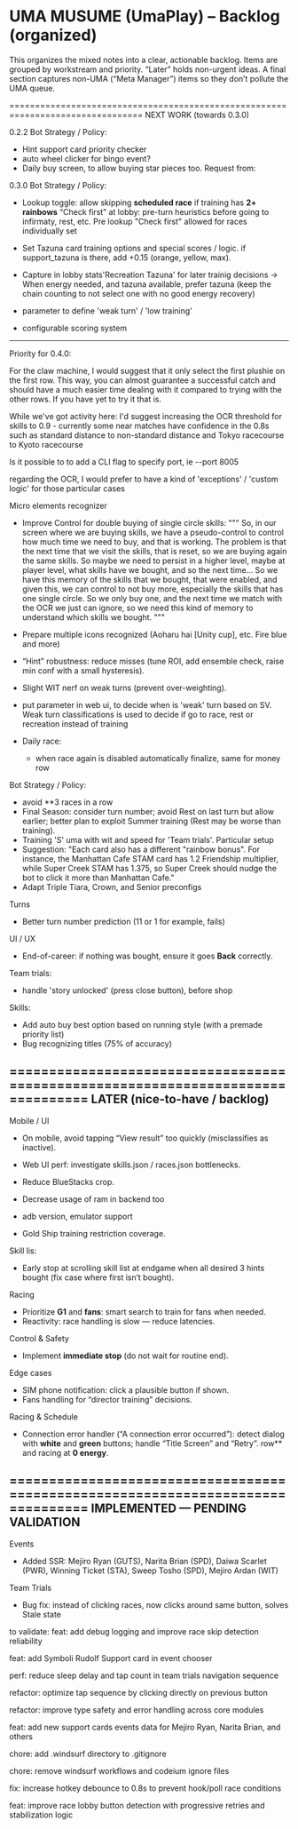 # UMA MUSUME (UmaPlay) – Backlog (organized)

This organizes the mixed notes into a clear, actionable backlog. Items are grouped by workstream and priority. “Later” holds non-urgent ideas. A final section captures non-UMA (“Meta Manager”) items so they don’t pollute the UMA queue.

================================================================================
NEXT WORK (towards 0.3.0)

0.2.2
Bot Strategy / Policy:
- Hint support card priority checker
- auto wheel clicker for bingo event?
- Daily buy screen, to allow buying star pieces too. Request from: 

0.3.0
Bot Strategy / Policy:
- Lookup toggle: allow skipping **scheduled race** if training has **2+ rainbows**
  “Check first” at lobby: pre-turn heuristics before going to infirmaty, rest, etc. Pre lookup
  "Check first" allowed for races individually set



- Set Tazuna card training options and special scores / logic. if support_tazuna is there, add +0.15 (orange, yellow, max). 
- Capture in lobby stats'Recreation Tazuna' for later trainig decisions
  -> When energy needed, and tazuna available, prefer tazuna (keep the chain counting to not select one with no good energy recovery)
- parameter to define 'weak turn' / 'low training'
- configurable scoring system


---------------------
Priority for 0.4.0:

For the claw machine, I would suggest that it only select the first plushie on the first row. This way, you can almost guarantee a successful catch and should have a much easier time dealing with it compared to trying with the other rows. If you have yet to try it that is.

While we've got activity here:
I'd suggest increasing the OCR threshold for skills to 0.9 - currently some near matches have confidence in the 0.8s such as standard distance to non-standard distance and Tokyo racecourse to Kyoto racecourse


Is it possible to to add a CLI flag to specify port, ie --port 8005

regarding the OCR, I would prefer to have a kind of 'exceptions' / 'custom logic' for those particular cases


Micro elements recognizer
- Improve Control for double buying of single circle skills:
"""
So, in our screen where we are buying skills, we have a pseudo-control to control how much time we need to buy, and that is working. The problem is that the next time that we visit the skills, that is reset, so we are buying again the same skills. So maybe we need to persist in a higher level, maybe at player level, what skills have we bought, and so the next time... So we have this memory of the skills that we bought, that were enabled, and given this, we can control to not buy more, especially the skills that has one single circle. So we only buy one, and the next time we match with the OCR we just can ignore, so we need this kind of memory to understand which skills we bought.
"""
- Prepare multiple icons recognized (Aoharu hai [Unity cup], etc. Fire blue and more)
- “Hint” robustness: reduce misses (tune ROI, add ensemble check, raise min conf with a small hysteresis).
- Slight WIT nerf on weak turns (prevent over-weighting).
- put parameter in web ui, to decide when is 'weak' turn based on SV. Weak turn classifications is used to decide if go to race, rest or recreation instead of training

- Daily race:
  - when race again is disabled automatically finalize, same for money row

Bot Strategy / Policy:
- avoid **3 races in a row
- Final Season: consider turn number; avoid Rest on last turn but allow earlier; better plan to exploit Summer training (Rest may be worse than training).
- Training 'S' uma with wit and speed for 'Team trials'. Particular setup
- Suggestion: "Each card also has a different "rainbow bonus". For instance, the Manhattan Cafe STAM card has 1.2 Friendship multiplier, while Super Creek STAM has 1.375, so Super Creek should nudge the bot to click it more than Manhattan Cafe."
- Adapt Triple Tiara, Crown, and Senior preconfigs

Turns
- Better turn number prediction (11 or 1 for example, fails)

UI / UX
- End-of-career: if nothing was bought, ensure it goes **Back** correctly.

Team trials:
- handle 'story unlocked' (press close button), before shop

Skills:
  - Add auto buy best option based on running style (with a premade priority list)
  - Bug recognizing titles (75% of accuracy)

================================================================================
LATER (nice-to-have / backlog)
------------------------------
Mobile / UI
- On mobile, avoid tapping “View result” too quickly (misclassifies as inactive).
- Web UI perf: investigate skills.json / races.json bottlenecks.
- Reduce BlueStacks crop.
- Decrease usage of ram in backend too
- adb version, emulator support

- Gold Ship training restriction coverage.

Skill lis:
- Early stop at scrolling skill list at endgame when all desired 3 hints bought (fix case where first isn’t bought).

Racing
- Prioritize **G1** and **fans**: smart search to train for fans when needed.
- Reactivity: race handling is slow — reduce latencies.

Control & Safety
- Implement **immediate stop** (do not wait for routine end).

Edge cases
- SIM phone notification: click a plausible button if shown.
- Fans handling for “director training” decisions.

Racing & Schedule
- Connection error handler (“A connection error occurred”): detect dialog with **white** and **green** buttons; handle “Title Screen” and “Retry”.
row** and racing at **0 energy**.


================================================================================
IMPLEMENTED — PENDING VALIDATION
--------------------------------

Events
- Added SSR: Mejiro Ryan (GUTS), Narita Brian (SPD), Daiwa Scarlet (PWR), Winning Ticket (STA), Sweep Tosho (SPD), Mejiro Ardan (WIT)

Team Trials
- Bug fix: instead of clicking races, now clicks around same button, solves Stale state



to validate:
feat: add debug logging and improve race skip detection reliability

feat: add Symboli Rudolf Support card in event chooser

perf: reduce sleep delay and tap count in team trials navigation sequence

refactor: optimize tap sequence by clicking directly on previous button

refactor: improve type safety and error handling across core modules

feat: add new support cards events data for Mejiro Ryan, Narita Brian, and others

chore: add .windsurf directory to .gitignore

chore: remove windsurf workflows and codeium ignore files

fix: increase hotkey debounce to 0.8s to prevent hook/poll race conditions

feat: improve race lobby button detection with progressive retries and stabilization logic